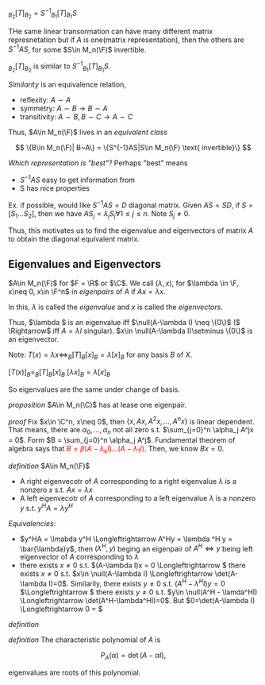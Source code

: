 $_{B_2}[T]_{B_2} = S^{-1} {_{B_1}}[T]_{B_1}S$

THe same linear transormation can have many different matrix represnetation but if $A$ is one(matrix representation), then the others are $S^{-1}AS$, for some $S\in M_n(\F)$ invertible.

$_{B_2}[T]_{B_2}$ is similar to $S^{-1} {_{B_1}}[T]_{B_1}S$.

*Similarity* is an equivalence relation,
- reflexity: $A \sim A$
- symmetry: $A\sim B \rightarrow B\sim A$
- transitivity: $A\sim B, B\sim C \rightarrow A\sim C$


Thus, $A\in M_n(\F)$ lives in an *equivalent class*

$$
\{B\in M_n(\F)| B~A\} = \{S^{-1}AS|S\in M_n(\F) \text{ invertible}\}
$$

*Which representation is "best"?*
Perhaps "best" means
- $S^{-1}AS$ easy to get information from
- S has nice properties

Ex. if possible, would like $S^{-1}AS = D$ diagonal matrix.
Given $AS=SD$, if $S=[S_1\dots S_2]$, then we have $AS_j = \lambda_j S_j \forall 1\le j\le n$. Note $S_j\neq 0$.

Thus, this motivates us to find the eigenvalue and eigenvectors of matrix $A$ to obtain the diagonal equivalent matrix.

## Eigenvalues and Eigenvectors
$A\in M_n(\F)$ for $F = \R$ or $\C$. We call $(\lambda, x)$, for $\lambda \in \F, x\neq 0, x\in \F^n$ in *eigenpairs* of $A$ if $Ax=\lambda x$.

In this, $\lambda$ is called the *eigenvalue* and $x$ is called the *eigenvectors*.

Thus, $\lambda $ is an eigenvalue iff $\null(A-\lambda I) \neq \{0\}$ ($ \Rightarrow$ iff $A=\lambda I$ singular).
$x\in \null(A-\lambda I)\setminus \{0\}$ is an eigenvector.

Note: $T(x)= \lambda x \Longleftrightarrow _B[T]_B[x]_B = \lambda [x]_B$ for any basis $B$ of $X$.

$[T(x)]_B = _B[T]_B [x]_B$
$[\lambda x]_B = \lambda [x]_B$

So eigenvalues are the same under change of basis.

*proposition*
$A\in M_n(\C)$ has at lease one eigenpair.

*proof*
Fix $x\in \C^n, x\neq 0$, then $\{x, Ax, A^2x, \dots, A^nx\}$ is linear dependent. That means, there are $\alpha_0, \dots, \alpha_n$ not all zero s.t. $\sum_{j=0}^n \alpha_j A^jx = 0$. Form $B = \sum_{j=0}^n \alpha_j A^j$. Fundamental theorem of algebra says that <span style='color:red'>$B = \beta (A-\lambda_k I)\dots(A-\lambda_1I)$</span>. Then, we know $Bx=0$.

*definition*
$A\in M_n(\F)$
- A right eigenvecotr of $A$ corresponding to a right eigenvalue $\lambda$ is a nonzero $x$ s.t. $Ax=\lambda x$
- A left eigenvecotr of $A$ corresponding to a left eigenvalue $\lambda$ is a nonzero $y$ s.t. $y^HA =\lambda y^H$

*Equivalencies*:
- $y^HA = \lmabda y^H \Longleftrightarrow A^Hy = \lambda ^H y = \bar{\lambda}y$, then $(\lambda^H, y)$ beging an eigenpair of $A^H \Longleftrightarrow y$ being left eigenvector of $A$ corresponding to $\lambda$
- there exists $x\neq 0$ s.t. $(A-\lambda I)x = 0 \Longleftrightarrow $ there exists $x\neq 0$ s.t. $x\in \null(A-\lambda I) \Longleftrightarrow \det(A-\lambda I)=0$. Similarily, there exists $y\neq 0$ s.t. $(A^H-\lambda^H I)y=0$ $\Longleftrightarrow $ there exists $y\neq0$ s.t. $y\in \null(A^H - \lamda^HI) \Longleftrightarrow \det(A^H-\lambda^HI)=0$. But $0=\det(A-\lambda I) \Longleftrightarrow 0 = $


*definition*

*definition*
The characteristic polynomial of $A$ is 

$$
P_A(\alpha) = \det(A-\alpha I),
$$

eigenvalues are roots of this polynomial.